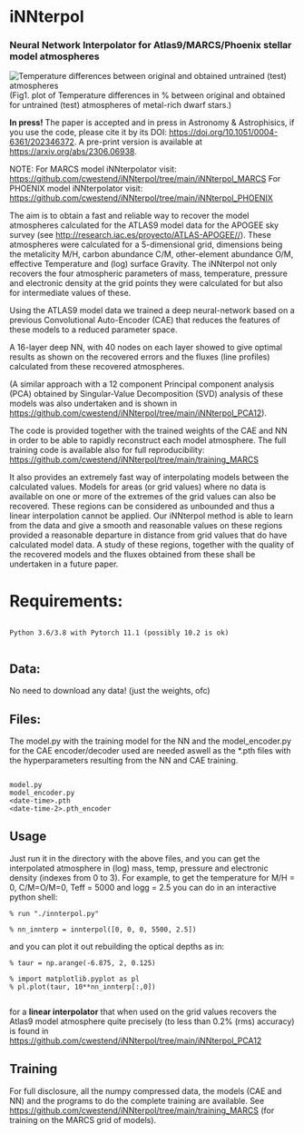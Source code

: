 # iNNterpol
### Neural Network Interpolator for Atlas9/MARCS/Phoenix stellar model atmospheres

![Temperature differences between original and obtained untrained (test) atmospheres](../assets/DTemp_chkCAE_16_71_M0_mp05_lgg45_scale.png?raw=true)
(Fig1. plot of Temperature differences in % between original and obtained for untrained (test) atmospheres of metal-rich dwarf stars.)

**In press!** The paper is accepted and in press in Astronomy & Astrophisics, if you use the code, please cite it by its DOI: https://doi.org/10.1051/0004-6361/202346372. A pre-print version is available at https://arxiv.org/abs/2306.06938.

NOTE: For MARCS model iNNterpolator visit:  https://github.com/cwestend/iNNterpol/tree/main/iNNterpol_MARCS
For PHOENIX model iNNterpolator visit:  https://github.com/cwestend/iNNterpol/tree/main/iNNterpol_PHOENIX

The aim is to obtain a fast and reliable way to recover the model atmospheres calculated for the ATLAS9 model data for the 
APOGEE sky survey (see http://research.iac.es/proyecto/ATLAS-APOGEE//). These atmospheres were calculated
for a 5-dimensional grid, dimensions being the  metalicity M/H, carbon abundance C/M, other-element abundance O/M, effective 
Temperature and (log) surface Gravity. The iNNterpol not only recovers the four atmospheric parameters of mass, temperature, 
pressure and electronic density at the grid points they were calculated for but also for intermediate values of these.

Using the ATLAS9 model data we trained a deep neural-network based on a previous Convolutional Auto-Encoder (CAE)
that reduces the features of these models to a reduced parameter space. 

A 16-layer deep NN, with 40 nodes on each layer showed to give optimal results as shown on the recovered errors
and the fluxes (line profiles) calculated from these recovered atmospheres.

(A similar approach with a 12 component Principal component analysis (PCA) obtained by Singular-Value Decomposition (SVD) analysis of these models
was also undertaken and is shown in https://github.com/cwestend/iNNterpol/tree/main/iNNterpol_PCA12).


The code is provided together with the trained weights of the CAE and NN in order to be able to rapidly reconstruct each model atmosphere.
The full training code is available also for full reproducibility: https://github.com/cwestend/iNNterpol/tree/main/training_MARCS 

It also provides an extremely fast way of interpolating models between the calculated values. Models for areas (or grid values) where no data
is available on one or more of the extremes of the grid values can also be recovered. These regions can be considered as 
unbounded and thus a linear interpolation cannot be applied. Our iNNterpol method is able to learn from the data and give 
a smooth and reasonable values on these regions provided a reasonable departure in distance from grid values that do have 
calculated model data. A study of these regions, together with the quality of the recovered models and the fluxes obtained 
from these shall be undertaken in a future paper.

# Requirements:


```

Python 3.6/3.8 with Pytorch 11.1 (possibly 10.2 is ok)


```
## Data:

No need to download any data! (just the weights, ofc) 

## Files:

The model.py with the training model for the NN and the model_encoder.py for the CAE encoder/decoder used are needed aswell as the *.pth files with the hyperparameters resulting from the NN and CAE training.

```

model.py
model_encoder.py
<date-time>.pth
<date-time-2>.pth_encoder

```

## Usage

Just run it in the directory with the above files, and you can get the interpolated atmosphere in (log) mass, temp, pressure and electronic density (indexes from 0 to 3). For example, to get the temperature for M/H = 0, C/M=O/M=0, Teff = 5000 and logg = 2.5 you can do in an interactive python shell:

```
% run "./innterpol.py"

% nn_innterp = innterpol([0, 0, 0, 5500, 2.5])
```

and you can plot it out rebuilding the optical depths as in:

```
% taur = np.arange(-6.875, 2, 0.125)

% import matplotlib.pyplot as pl 
% pl.plot(taur, 10**nn_innterp[:,0])


```

for a **linear interpolator** that when used on the grid values recovers the Atlas9 model atmosphere quite precisely (to less than 0.2% (rms) accuracy) 
is found in https://github.com/cwestend/iNNterpol/tree/main/iNNterpol_PCA12

## Training

For full disclosure, all the numpy compressed data, the models (CAE and NN) and the programs to do the complete training are available. 
See https://github.com/cwestend/iNNterpol/tree/main/training_MARCS (for training on the MARCS grid of models). 

